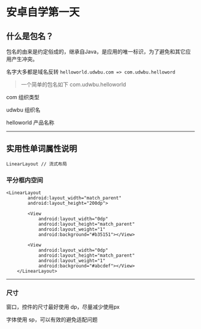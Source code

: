 # 安卓自学第一天

## 什么是包名？

包名的由来是约定俗成的，继承自Java，是应用的唯一标识，为了避免和其它应用产生冲突。

名字大多都是域名反转 `helloworld.udwbu.com => com.udwbu.helloword`

> 一个简单的包名如下
> com.udwbu.helloworld

com 组织类型

udwbu 组织名

helloworld 产品名称



- - - -

## 实用性单词属性说明

``
LinearLayout // 流式布局
``

### 平分框内空间
```
<LinearLayout
        android:layout_width="match_parent"
        android:layout_height="200dp">

        <View
            android:layout_width="0dp"
            android:layout_height="match_parent"
            android:layout_weight="1"
            android:background="#b35151"></View>

        <View
            android:layout_width="0dp"
            android:layout_height="match_parent"
            android:layout_weight="1"
            android:background="#abcdef"></View>
    </LinearLayout>
```

- - - -

### 尺寸

窗口，控件的尺寸最好使用 dp，尽量减少使用px

字体使用 sp，可以有效的避免适配问题